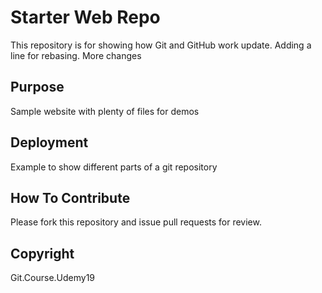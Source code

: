 # Starter Web Repo

This repository is for showing how Git and GitHub work update. Adding a line for rebasing. More changes

## Purpose

Sample website with plenty of files for demos

## Deployment

Example to show different parts of a git repository

## How To Contribute

Please fork this repository and issue pull requests for review.

## Copyright

Git.Course.Udemy19
